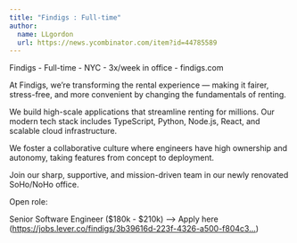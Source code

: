 ```yaml
---
title: "Findigs : Full-time"
author:
  name: LLgordon
  url: https://news.ycombinator.com/item?id=44785589
---
```


<JobNavigation />

Findigs - Full-time - NYC - 3x&#x2F;week in office - findigs.com

At Findigs, we’re transforming the rental experience — making it fairer, stress-free, and more convenient by changing the fundamentals of renting.

We build high-scale applications that streamline renting for millions. Our modern tech stack includes TypeScript, Python, Node.js, React, and scalable cloud infrastructure.

We foster a collaborative culture where engineers have high ownership and autonomy, taking features from concept to deployment.

Join our sharp, supportive, and mission-driven team in our newly renovated SoHo&#x2F;NoHo office.

Open role:

Senior Software Engineer ($180k - $210k) —&gt; Apply here (<a href="https:&#x2F;&#x2F;jobs.lever.co&#x2F;findigs&#x2F;3b39616d-223f-4326-a500-f804c3e18dcf?lever-origin=applied&amp;lever-source%5B%5D=Hacker%20News" rel="nofollow">https:&#x2F;&#x2F;jobs.lever.co&#x2F;findigs&#x2F;3b39616d-223f-4326-a500-f804c3...</a>)
<JobApplication />
